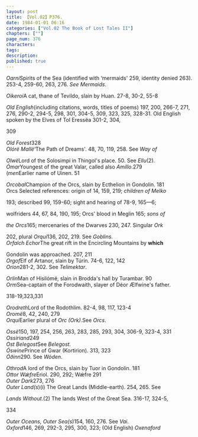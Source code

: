 ```yaml
---
layout: post
title: 【Vol.02】P376.
date: 1984-01-01 06:16
categories: ["Vol.02 The Book of Lost Tales II"]
chapters: [""]
page_num: 376
characters: 
tags: 
description: 
published: true
---
```


<p style="text-indent: 0;">
<I>Oarni</I>Spirits of the Sea (identified with ‘mermaids' 259, identity denied 263). 253-4, 259-60, 263, 276. <I>See Mermaids</I>.
</p>

<I>Oikeroi</I>A cat, thane of Tevildo, slain by Huan. 27-8, 30-2, 55-8

<I>Old English</I>(including citations, words, titles of poems) 197, 200, 266-7, 271, 276, 290-2, 294-5, 298, 301, 304-5, 309, 323, 325, 328-31. Old English spoken by the Elves of Tol Eressëa 301-2, 304,

309

<I>Old Forest</I>328<BR><I>Olórë Mallë</I>‘The Path of Dreams'. 48, 70, 119, 258. See <I>Way of</I>

<I>Olwë</I>Lord of the Solosimpi in Thingol's place. 50. See <I>Ellu</I>(2).<BR><I>Ómar</I>Youngest of the great Valar, called also <I>Amillo</I>.279<BR>(<I>men</I>Earlier name of Uinen. 51

<I>Orcobal</I>Champion of the Orcs, slain by Ecthelion in Gondolin. 181<BR>Orcs     Selected references: origin of 14, 159, 219; <I>children of Melko</I>

193; described 99, 159-60; sight and hearing of 78-9, 165—6;

wolfriders 44, 67, 84, 190, 195; Orcs' blood in Meglin 165; <I>sons of</I>

<I>the Orcs</I>165; mercenaries of the Dwarves 230, 247. Singular <I>Ork</I>

202, plural <I>Orqui</I>136, 202, 219. See <I>Goblins.<BR>Orfalch Echor</I>The great rift in the Encircling Mountains by <B>which</B>

Gondolin was approached. 207, 211<BR><I>Orgof</I>Elf of Artanor, slain by Túrin. 74-6, 122, 142<BR><I>Orion</I>281-2, 302. See <I>Telimektar</I>.

<I>Orlin</I>Man of Hisilómë, slain in Brodda's hall by Turambar. 90<BR><I>Orm</I>Sea-captain of the Forodwaith, slayer of Déor Ælfwine's father.

318-19,323,331

<I>Orodreth</I>Lord of the Rodothlim. 82-4, 98, 117, 123-4<BR><I>Oromë</I>8, 42, 240, 279<BR><I>Orqui</I>Earlier plural of <I>Orc (Ork)</I>.See <I>Orcs</I>.

<I>Ossë</I>150, 197, 254, 256, 263, 283, 285, 293, 304, 306-9, 323-4, 331<BR><I>Ossiriand</I>249<BR><I>Ost Belegost</I>See <I>Belegost.<BR>Óswine</I>Prince of Gwar (Kortirion). 313, 323<BR><I>Óðinn</I>290. See <I>Wóden</I>.

<I>Othrod</I>A lord of the Orcs, slain by Tuor in Gondolin. 181<BR><I>Ottor Wǽfre</I>Eriol. 290, 292; Wǽfre 291<BR><I>Outer Dark</I>273, 276<BR><I>Outer Land(s</I>)(i) The Great Lands (Middle-earth). 254, 265. See

<I>Lands Without</I>.(2) The lands West of the Great Sea. 316-17, 324-5,

334

<I>Outer Oceans, Outer Sea(s</I>)154, 160, 276. See <I>Vai.<BR>Oxford</I>146, 269, 292-3, 295, 300, 323; (Old English) <I>Oxenaford</I>

